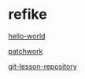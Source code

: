 # refike

[hello-world](https://github.com/refike/hello-world) 

[patchwork](https://github.com/refike/patchwork)

[git-lesson-repository](https://github.com/refike/git-lesson-repository)
